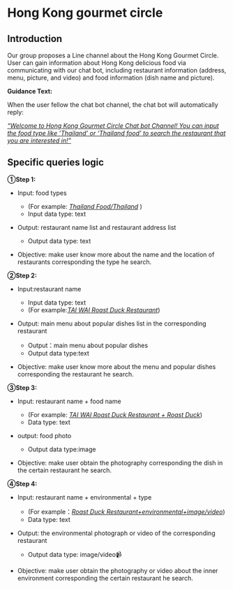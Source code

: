 # Hong Kong gourmet circle

## Introduction

Our group proposes a Line channel about the Hong Kong Gourmet Circle. User can gain information about Hong Kong delicious food via communicating with our chat bot, including restaurant information (address, menu, picture, and video) and food information (dish name and picture).

**Guidance Text:**

When the user fellow the chat bot channel, the chat bot will automatically reply:

*<u>“Welcome to Hong Kong Gourmet Circle Chat bot Channel! You can input the food type like ’Thailand’ or ‘Thailand food’ to search the restaurant that you are interested in!”</u>*



## Specific queries logic

**①Step 1:**

+ Input: food types
  + (For example: *<u>Thailand Food/Thailand</u>* ) 
  + Input data type: text

+ Output: restaurant name list and restaurant address list
  + Output data type: text
+ Objective: make user know more about the name and the location of restaurants corresponding the type he search.

**②Step 2:**

+ Input:restaurant name 
  + Input data type:  text
  + (For example:<u>*TAI WAI Roast Duck Restaurant*</u>)

+ Output: main menu about popular dishes list in the corresponding restaurant
  + Output：main menu about popular dishes
  + Output data type:text
+ Objective: make user know more about the menu and popular dishes corresponding the restaurant he search.

**③Step 3:**

+ Input: restaurant name + food name 
  + (For example: <u>*TAI WAI Roast Duck Restaurant + Roast Duck*</u>)
  + Data type: text

+ output: food photo
  + Output data type:image
+ Objective: make user obtain the photography corresponding the dish in the certain restaurant he search.

**④Step 4:**

+ Input: restaurant name + environmental + type
  + (For example：<u>*Roast Duck Restaurant+environmental+image/video*</u>)
  + Data type: text 

+ Output: the environmental photograph or video of the corresponding restaurant
  + Output data type: image/video:video_camera:
+ Objective: make user obtain the photography or video about the inner environment corresponding the certain restaurant he search.